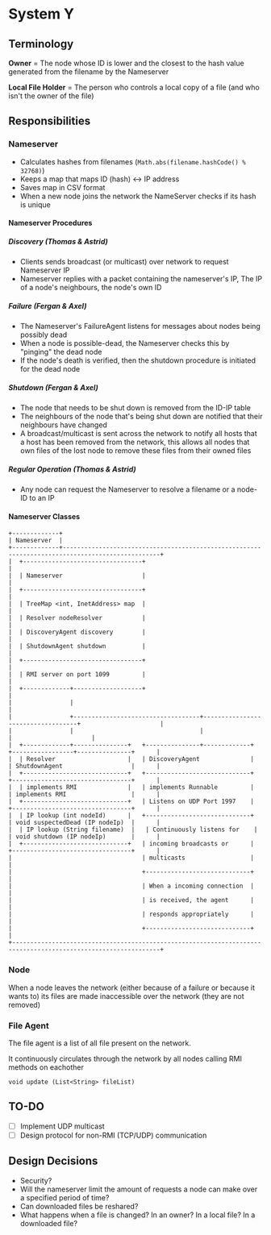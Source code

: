 #   System Y
##  Terminology
**Owner** = The node whose ID is lower and the closest to the hash value generated from the filename by the Nameserver

**Local File Holder** = The person who controls a local copy of a file (and who isn't the owner of the file)

##  Responsibilities
### Nameserver
-   Calculates hashes from filenames (`Math.abs(filename.hashCode() % 32768)`)
-   Keeps a map that maps ID (hash) <-> IP address
-   Saves map in CSV format
-   When a new node joins the network the NameServer checks if its hash is unique

####  Nameserver Procedures
##### Discovery (Thomas & Astrid)
-   Clients sends broadcast (or multicast) over network to request Nameserver IP
-   Nameserver replies with a packet containing the nameserver's IP, The IP of a node's neighbours, the node's own ID

##### Failure (Fergan & Axel)
-   The Nameserver's FailureAgent listens for messages about nodes being possibly dead
-   When a node is possible-dead, the Nameserver checks this by "pinging" the dead node
-   If the node's death is verified, then the shutdown procedure is initiated for the dead node

##### Shutdown (Fergan & Axel)
-   The node that needs to be shut down is removed from the ID-IP table
-   The neighbours of the node that's being shut down are notified that their neighbours have changed
-   A broadcast/multicast is sent across the network to notify all hosts that a host has been removed from the network, this allows all nodes that own files of the lost node to remove these files from their owned files

##### Regular Operation (Thomas & Astrid)
-   Any node can request the Nameserver to resolve a filename or a node-ID to an IP

####  Nameserver Classes
```
+-------------+
| Nameserver  |
+-------------+-------------------------------------------------------------------------------------------------+
|  +---------------------------------+                                                                          |
|  | Nameserver                      |                                                                          |
|  +---------------------------------+                                                                          |
|  | TreeMap <int, InetAddress> map  |                                                                          |
|  | Resolver nodeResolver           |                                                                          |
|  | DiscoveryAgent discovery        |                                                                          |
|  | ShutdownAgent shutdown          |                                                                          |
|  +---------------------------------+                                                                          |
|  | RMI server on port 1099         |                                                                          |
|  +-------------+-------------------+                                                                          |
|                |                                                                                              |
|                +-----------------------------------+-----------------------------------+                      |
|                |                                   |                                   |                      |
|  +-------------+---------------+   +---------------+-------------+   +-----------------+---------------+      |
|  | Resolver                    |   | DiscoveryAgent              |   | ShutdownAgent                   |      |
|  +-----------------------------+   +-----------------------------+   +---------------------------------+      |
|  | implements RMI              |   | implements Runnable         |   | implements RMI                  |      |
|  +-----------------------------+   | Listens on UDP Port 1997    |   +---------------------------------+      |
|  | IP lookup (int nodeId)      |   +-----------------------------+   | void suspectedDead (IP nodeIp)  |      |
|  | IP lookup (String filename)  |   | Continuously listens for    |   | void shutdown (IP nodeIp)       |      |
|  +-----------------------------+   | incoming broadcasts or      |   +---------------------------------+      |
|                                    | multicasts                  |                                            |
|                                    +-----------------------------+                                            |
|                                    | When a incoming connection  |                                            |
|                                    | is received, the agent      |                                            |
|                                    | responds appropriately      |                                            |
|                                    +-----------------------------+                                            |
+---------------------------------------------------------------------------------------------------------------+
```

### Node
When a node leaves the network (either because of a failure or because it wants to) its files are made inaccessible over the network (they are not removed)

### File Agent
The file agent is a list of all file present on the network.

It continuously circulates through the network by all nodes calling RMI methods on eachother

`void update (List<String> fileList)`

## TO-DO
- [ ] Implement UDP multicast
- [ ]  Design protocol for non-RMI (TCP/UDP) communication

## Design Decisions
- Security?
- Will the nameserver limit the amount of requests a node can make over a specified period of time?
- Can downloaded files be reshared?
- What happens when a file is changed? In an owner? In a local file? In a downloaded file?
